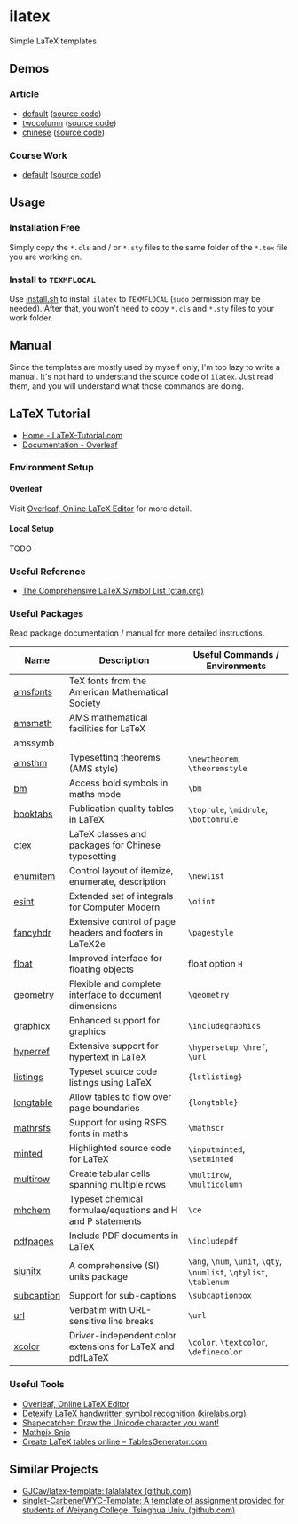 # ilatex

Simple LaTeX templates

## Demos

### Article

- [default](https://liblaf.github.io/ilatex/demo/article.pdf) ([source code](https://github.com/liblaf/ilatex/blob/main/demo/article/default/article.tex))
- [twocolumn](https://liblaf.github.io/ilatex/demo/article-twocolumn.pdf) ([source code](https://github.com/liblaf/ilatex/blob/main/demo/article/twocolumn/article-twocolumn.tex))
- [chinese](https://liblaf.github.io/ilatex/demo/article-zh.pdf) ([source code](https://github.com/liblaf/ilatex/blob/main/demo/article/zh/article-zh.tex))

### Course Work

- [default](https://liblaf.github.io/ilatex/demo/work.pdf) ([source code](https://github.com/liblaf/ilatex/blob/main/demo/work/default/work.tex))

## Usage

### Installation Free

Simply copy the `*.cls` and / or `*.sty` files to the same folder of the `*.tex` file you are working on.

### Install to `TEXMFLOCAL`

Use [install.sh](install.sh) to install `ilatex` to `TEXMFLOCAL` (`sudo` permission may be needed). After that, you won't need to copy `*.cls` and `*.sty` files to your work folder.

## Manual

Since the templates are mostly used by myself only, I'm too lazy to write a manual. It's not hard to understand the source code of `ilatex`. Just read them, and you will understand what those commands are doing.

## LaTeX Tutorial

- [Home - LaTeX-Tutorial.com](https://latex-tutorial.com/)
- [Documentation - Overleaf](https://www.overleaf.com/learn)

### Environment Setup

#### Overleaf

Visit [Overleaf, Online LaTeX Editor](https://www.overleaf.com) for more detail.

#### Local Setup

TODO

### Useful Reference

- [The Comprehensive LaTeX Symbol List (ctan.org)](http://tug.ctan.org/info/symbols/comprehensive/symbols-a4.pdf)

### Useful Packages

Read package documentation / manual for more detailed instructions.

| Name                                              | Description                                                | Useful Commands / Environments                                       |
| ------------------------------------------------- | ---------------------------------------------------------- | -------------------------------------------------------------------- |
| [amsfonts](https://ctan.org/pkg/amsfonts)         | TeX fonts from the American Mathematical Society           |                                                                      |
| [amsmath](https://www.ctan.org/pkg/amsmath)       | AMS mathematical facilities for LaTeX                      |                                                                      |
| amssymb                                           |                                                            |                                                                      |
| [amsthm](https://www.ctan.org/pkg/amsthm)         | Typesetting theorems (AMS style)                           | `\newtheorem`, `\theoremstyle`                                       |
| [bm](https://www.ctan.org/pkg/bm)                 | Access bold symbols in maths mode                          | `\bm`                                                                |
| [booktabs](https://www.ctan.org/pkg/booktabs/)    | Publication quality tables in LaTeX                        | `\toprule`, `\midrule`, `\bottomrule`                                |
| [ctex](https://www.ctan.org/pkg/ctex)             | LaTeX classes and packages for Chinese typesetting         |                                                                      |
| [enumitem](https://www.ctan.org/pkg/enumitem)     | Control layout of itemize, enumerate, description          | `\newlist`                                                           |
| [esint](https://www.ctan.org/pkg/esint)           | Extended set of integrals for Computer Modern              | `\oiint`                                                             |
| [fancyhdr](https://www.ctan.org/pkg/fancyhdr)     | Extensive control of page headers and footers in LaTeX2e   | `\pagestyle`                                                         |
| [float](https://www.ctan.org/pkg/float)           | Improved interface for floating objects                    | float option `H`                                                     |
| [geometry](https://www.ctan.org/pkg/geometry)     | Flexible and complete interface to document dimensions     | `\geometry`                                                          |
| [graphicx](https://ctan.org/pkg/graphicx)         | Enhanced support for graphics                              | `\includegraphics`                                                   |
| [hyperref](https://ctan.org/pkg/hyperref)         | Extensive support for hypertext in LaTeX                   | `\hypersetup`, `\href`, `\url`                                       |
| [listings](https://www.ctan.org/pkg/listings)     | Typeset source code listings using LaTeX                   | `{lstlisting}`                                                       |
| [longtable](https://ctan.org/pkg/longtable)       | Allow tables to flow over page boundaries                  | `{longtable}`                                                        |
| [mathrsfs](https://www.ctan.org/pkg/mathrsfs)     | Support for using RSFS fonts in maths                      | `\mathscr`                                                           |
| [minted](https://www.ctan.org/pkg/minted)         | Highlighted source code for LaTeX                          | `\inputminted`, `\setminted`                                         |
| [multirow](https://www.ctan.org/pkg/multirow)     | Create tabular cells spanning multiple rows                | `\multirow`, `\multicolumn`                                          |
| [mhchem](https://www.ctan.org/pkg/mhchem)         | Typeset chemical formulae/equations and H and P statements | `\ce`                                                                |
| [pdfpages](https://www.ctan.org/pkg/pdfpages)     | Include PDF documents in LaTeX                             | `\includepdf`                                                        |
| [siunitx](https://ctan.org/pkg/siunitx)           | A comprehensive (SI) units package                         | `\ang`, `\num`, `\unit`, `\qty`, `\numlist`, `\qtylist`, `\tablenum` |
| [subcaption](https://www.ctan.org/pkg/subcaption) | Support for sub-captions                                   | `\subcaptionbox`                                                     |
| [url](https://www.ctan.org/pkg/url)               | Verbatim with URL-sensitive line breaks                    | `\url`                                                               |
| [xcolor](https://www.ctan.org/pkg/xcolor)         | Driver-independent color extensions for LaTeX and pdfLaTeX | `\color`, `\textcolor`, `\definecolor`                               |

### Useful Tools

- [Overleaf, Online LaTeX Editor](https://www.overleaf.com)
- [Detexify LaTeX handwritten symbol recognition (kirelabs.org)](http://detexify.kirelabs.org/classify.html)
- [Shapecatcher: Draw the Unicode character you want!](http://shapecatcher.com/)
- [Mathpix Snip](https://mathpix.com/)
- [Create LaTeX tables online – TablesGenerator.com](https://www.tablesgenerator.com/)

## Similar Projects

- [GJCav/latex-template: lalalalatex (github.com)](https://github.com/GJCav/latex-template)
- [singlet-Carbene/WYC-Template: A template of assignment provided for students of Weiyang College, Tsinghua Univ. (github.com)](https://github.com/singlet-Carbene/WYC-Template)
